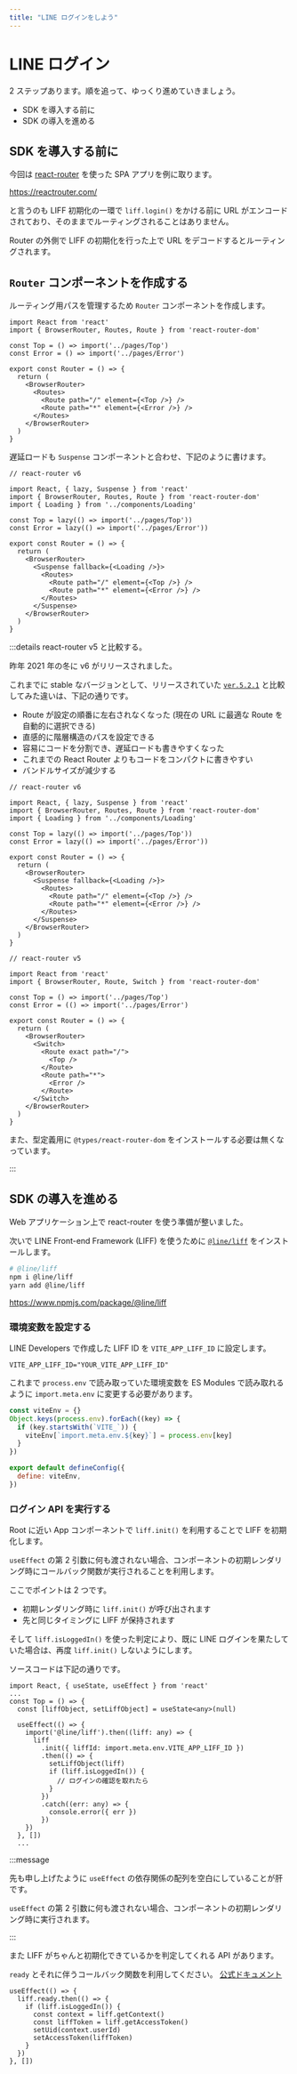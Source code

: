 ```yaml
---
title: "LINE ログインをしよう"
---
```


<!-- コーディング部分 -->

# LINE ログイン

2 ステップあります。順を追って、ゆっくり進めていきましょう。

- SDK を導入する前に
- SDK の導入を進める

## SDK を導入する前に

今回は [react-router](https://reactrouter.com/) を使った SPA アプリを例に取ります。

https://reactrouter.com/

と言うのも LIFF 初期化の一環で `liff.login()` をかける前に URL がエンコードされており、そのままでルーティングされることはありません。

Router の外側で LIFF の初期化を行った上で URL をデコードするとルーティングされます。

## `Router` コンポーネントを作成する

ルーティング用パスを管理するため `Router` コンポーネントを作成します。

```tsx:src/routes/Router.tsx
import React from 'react'
import { BrowserRouter, Routes, Route } from 'react-router-dom'

const Top = () => import('../pages/Top')
const Error = () => import('../pages/Error')

export const Router = () => {
  return (
    <BrowserRouter>
      <Routes>
        <Route path="/" element={<Top />} />
        <Route path="*" element={<Error />} />
      </Routes>
    </BrowserRouter>
  )
}
```

遅延ロードも `Suspense` コンポーネントと合わせ、下記のように書けます。

```tsx:src/routes/Router.tsx
// react-router v6

import React, { lazy, Suspense } from 'react'
import { BrowserRouter, Routes, Route } from 'react-router-dom'
import { Loading } from '../components/Loading'

const Top = lazy(() => import('../pages/Top'))
const Error = lazy(() => import('../pages/Error'))

export const Router = () => {
  return (
    <BrowserRouter>
      <Suspense fallback={<Loading />}>
        <Routes>
          <Route path="/" element={<Top />} />
          <Route path="*" element={<Error />} />
        </Routes>
      </Suspense>
    </BrowserRouter>
  )
}
```

:::details react-router v5 と比較する。

昨年 2021 年の冬に v6 がリリースされました。

これまでに stable なバージョンとして、リリースされていた [`ver.5.2.1`](https://www.npmjs.com/package/react-router/v/5.2.1) と比較してみた違いは、下記の通りです。

- Route が設定の順番に左右されなくなった (現在の URL に最適な Route を自動的に選択できる)
- 直感的に階層構造のパスを設定できる 
- 容易にコードを分割でき、遅延ロードも書きやすくなった 
- これまでの React Router よりもコードをコンパクトに書きやすい 
- バンドルサイズが減少する

```tsx:src/routes/Router.tsx
// react-router v6

import React, { lazy, Suspense } from 'react'
import { BrowserRouter, Routes, Route } from 'react-router-dom'
import { Loading } from '../components/Loading'

const Top = lazy(() => import('../pages/Top'))
const Error = lazy(() => import('../pages/Error'))

export const Router = () => {
  return (
    <BrowserRouter>
      <Suspense fallback={<Loading />}>
        <Routes>
          <Route path="/" element={<Top />} />
          <Route path="*" element={<Error />} />
        </Routes>
      </Suspense>
    </BrowserRouter>
  )
}
```

```tsx:src/routes/Router.tsx
// react-router v5

import React from 'react'
import { BrowserRouter, Route, Switch } from 'react-router-dom'

const Top = () => import('../pages/Top')
const Error = (() => import('../pages/Error')

export const Router = () => {
  return (
    <BrowserRouter>
      <Switch>
        <Route exact path="/">
          <Top />
        </Route>
        <Route path="*">
          <Error />
        </Route>
      </Switch>
    </BrowserRouter>
  )
}
```

また、型定義用に `@types/react-router-dom` をインストールする必要は無くなっています。

:::

## SDK の導入を進める

Web アプリケーション上で react-router を使う準備が整いました。

次いで LINE Front-end Framework (LIFF) を使うために [`@line/liff`](https://www.npmjs.com/package/@line/liff) をインストールします。

```bash
# @line/liff
npm i @line/liff
yarn add @line/liff
```

https://www.npmjs.com/package/@line/liff

### 環境変数を設定する

LINE Developers で作成した LIFF ID を `VITE_APP_LIFF_ID` に設定します。

```shell:.env
VITE_APP_LIFF_ID="YOUR_VITE_APP_LIFF_ID"
```

これまで `process.env` で読み取っていた環境変数を ES Modules で読み取れるように `import.meta.env` に変更する必要があります。

```js:vite.config.js
const viteEnv = {}
Object.keys(process.env).forEach((key) => {
  if (key.startsWith(`VITE_`)) {
    viteEnv[`import.meta.env.${key}`] = process.env[key]
  }
})

export default defineConfig({
  define: viteEnv,
})
```

### ログイン API を実行する

Root に近い App コンポーネントで `liff.init()` を利用することで LIFF を初期化します。

`useEffect` の第 2 引数に何も渡されない場合、コンポーネントの初期レンダリング時にコールバック関数が実行されることを利用します。

ここでポイントは 2 つです。

- 初期レンダリング時に `liff.init()` が呼び出されます
- 先と同じタイミングに LIFF が保持されます

そして `liff.isLoggedIn()` を使った判定により、既に LINE ログインを果たしていた場合は、再度 `liff.init()` しないようにします。

ソースコードは下記の通りです。

```tsx:src/pages/Top.tsx
import React, { useState, useEffect } from 'react'
...
const Top = () => {
  const [liffObject, setLiffObject] = useState<any>(null)

  useEffect(() => {
    import('@line/liff').then((liff: any) => {
      liff
        .init({ liffId: import.meta.env.VITE_APP_LIFF_ID })
        .then(() => {
          setLiffObject(liff)
          if (liff.isLoggedIn()) {
            // ログインの確認を取れたら
          }
        })
        .catch((err: any) => {
          console.error({ err })
        })
    })
  }, [])
  ...
```

:::message

先も申し上げたように `useEffect` の依存関係の配列を空白にしていることが肝です。

`useEffect` の第 2 引数に何も渡されない場合、コンポーネントの初期レンダリング時に実行されます。

:::

また LIFF がちゃんと初期化できているかを判定してくれる API があります。

`ready` とそれに伴うコールバック関数を利用してください。
[公式ドキュメント](https://developers.line.biz/ja/reference/liff/#ready)

```tsx:example
useEffect(() => {
  liff.ready.then(() => {
    if (liff.isLoggedIn()) {
      const context = liff.getContext()
      const liffToken = liff.getAccessToken()
      setUid(context.userId)
      setAccessToken(liffToken)
    } 
  })
}, [])
```
